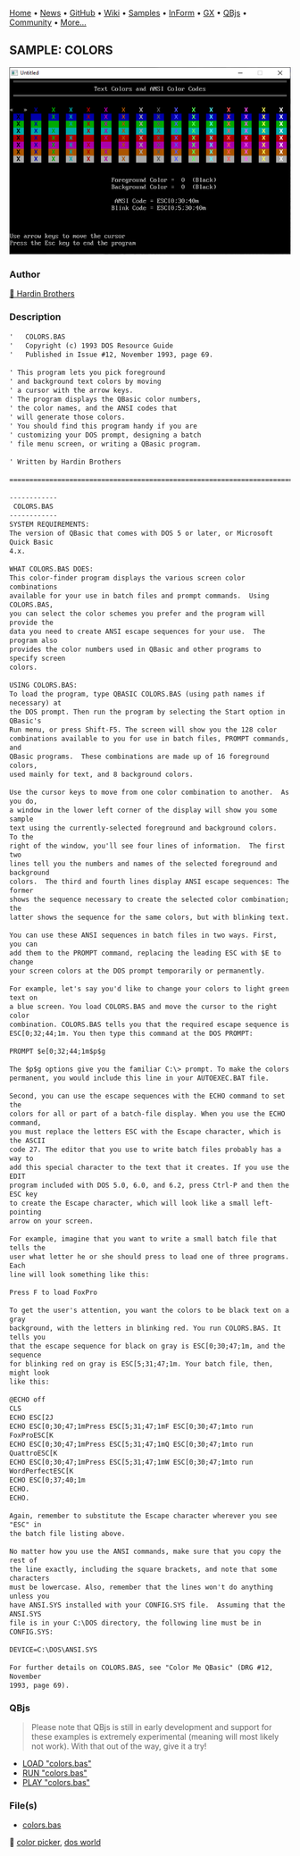 [Home](https://qb64.com) • [News](../../news.md) • [GitHub](https://github.com/QB64Official/qb64) • [Wiki](https://github.com/QB64Official/qb64/wiki) • [Samples](../../samples.md) • [InForm](../../inform.md) • [GX](../../gx.md) • [QBjs](../../qbjs.md) • [Community](../../community.md) • [More...](../../more.md)

## SAMPLE: COLORS

![screenshot.png](img/screenshot.png)

### Author

[🐝 Hardin Brothers](../hardin-brothers.md) 

### Description

```text
'   COLORS.BAS
'   Copyright (c) 1993 DOS Resource Guide
'   Published in Issue #12, November 1993, page 69.

' This program lets you pick foreground
' and background text colors by moving
' a cursor with the arrow keys.
' The program displays the QBasic color numbers,
' the color names, and the ANSI codes that
' will generate those colors.
' You should find this program handy if you are
' customizing your DOS prompt, designing a batch
' file menu screen, or writing a QBasic program.

' Written by Hardin Brothers

==============================================================================

------------
 COLORS.BAS
------------
SYSTEM REQUIREMENTS:
The version of QBasic that comes with DOS 5 or later, or Microsoft Quick Basic 
4.x.

WHAT COLORS.BAS DOES:
This color-finder program displays the various screen color combinations 
available for your use in batch files and prompt commands.  Using COLORS.BAS, 
you can select the color schemes you prefer and the program will provide the 
data you need to create ANSI escape sequences for your use.  The program also 
provides the color numbers used in QBasic and other programs to specify screen 
colors.

USING COLORS.BAS:
To load the program, type QBASIC COLORS.BAS (using path names if necessary) at 
the DOS prompt. Then run the program by selecting the Start option in QBasic's 
Run menu, or press Shift-F5. The screen will show you the 128 color 
combinations available to you for use in batch files, PROMPT commands, and 
QBasic programs.  These combinations are made up of 16 foreground colors, 
used mainly for text, and 8 background colors.

Use the cursor keys to move from one color combination to another.  As you do, 
a window in the lower left corner of the display will show you some sample 
text using the currently-selected foreground and background colors.  To the 
right of the window, you'll see four lines of information.  The first two 
lines tell you the numbers and names of the selected foreground and background 
colors.  The third and fourth lines display ANSI escape sequences: The former 
shows the sequence necessary to create the selected color combination; the 
latter shows the sequence for the same colors, but with blinking text.

You can use these ANSI sequences in batch files in two ways. First, you can 
add them to the PROMPT command, replacing the leading ESC with $E to change 
your screen colors at the DOS prompt temporarily or permanently.

For example, let's say you'd like to change your colors to light green text on 
a blue screen. You load COLORS.BAS and move the cursor to the right color 
combination. COLORS.BAS tells you that the required escape sequence is 
ESC[0;32;44;1m. You then type this command at the DOS PROMPT:

PROMPT $e[0;32;44;1m$p$g

The $p$g options give you the familiar C:\> prompt. To make the colors 
permanent, you would include this line in your AUTOEXEC.BAT file.

Second, you can use the escape sequences with the ECHO command to set the 
colors for all or part of a batch-file display. When you use the ECHO command, 
you must replace the letters ESC with the Escape character, which is the ASCII 
code 27. The editor that you use to write batch files probably has a way to 
add this special character to the text that it creates. If you use the EDIT 
program included with DOS 5.0, 6.0, and 6.2, press Ctrl-P and then the ESC key 
to create the Escape character, which will look like a small left-pointing 
arrow on your screen.

For example, imagine that you want to write a small batch file that tells the 
user what letter he or she should press to load one of three programs. Each 
line will look something like this:

Press F to load FoxPro

To get the user's attention, you want the colors to be black text on a gray 
background, with the letters in blinking red. You run COLORS.BAS. It tells you 
that the escape sequence for black on gray is ESC[0;30;47;1m, and the sequence 
for blinking red on gray is ESC[5;31;47;1m. Your batch file, then, might look 
like this:

@ECHO off
CLS
ECHO ESC[2J
ECHO ESC[0;30;47;1mPress ESC[5;31;47;1mF ESC[0;30;47;1mto run FoxProESC[K
ECHO ESC[0;30;47;1mPress ESC[5;31;47;1mQ ESC[0;30;47;1mto run QuattroESC[K
ECHO ESC[0;30;47;1mPress ESC[5;31;47;1mW ESC[0;30;47;1mto run WordPerfectESC[K
ECHO ESC[0;37;40;1m
ECHO.
ECHO.

Again, remember to substitute the Escape character wherever you see "ESC" in 
the batch file listing above.

No matter how you use the ANSI commands, make sure that you copy the rest of 
the line exactly, including the square brackets, and note that some characters 
must be lowercase. Also, remember that the lines won't do anything unless you 
have ANSI.SYS installed with your CONFIG.SYS file.  Assuming that the ANSI.SYS 
file is in your C:\DOS directory, the following line must be in CONFIG.SYS:

DEVICE=C:\DOS\ANSI.SYS

For further details on COLORS.BAS, see "Color Me QBasic" (DRG #12, November 
1993, page 69).
```

### QBjs

> Please note that QBjs is still in early development and support for these examples is extremely experimental (meaning will most likely not work). With that out of the way, give it a try!

* [LOAD "colors.bas"](https://v6p9d9t4.ssl.hwcdn.net/html/6022890/index.html?src=https://qb64.com/samples/colors/src/colors.bas)
* [RUN "colors.bas"](https://v6p9d9t4.ssl.hwcdn.net/html/6022890/index.html?mode=auto&src=https://qb64.com/samples/colors/src/colors.bas)
* [PLAY "colors.bas"](https://v6p9d9t4.ssl.hwcdn.net/html/6022890/index.html?mode=play&src=https://qb64.com/samples/colors/src/colors.bas)

### File(s)

* [colors.bas](src/colors.bas)

🔗 [color picker](../color-picker.md), [dos world](../dos-world.md)
